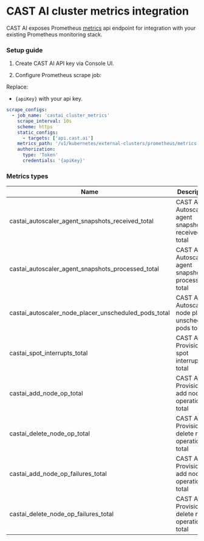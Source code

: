 # CAST AI cluster metrics integration

CAST AI exposes Prometheus [metrics](https://api.dev-master.cast.ai/v1/spec/#/external-kubernetes/PrometheusRawMetrics) api endpoint for integration with your existing Prometheus monitoring stack.

### Setup guide

1. Create CAST AI API key via Console UI.

2. Configure Prometheus scrape job:

Replace:
* `{apiKey}` with your api key.


```yaml
scrape_configs:
  - job_name: 'castai_cluster_metrics'
    scrape_interval: 10s
    scheme: https
    static_configs:
      - targets: ['api.cast.ai']
    metrics_path: '/v1/kubernetes/external-clusters/prometheus/metrics'
    authorization:
      type: 'Token'
      credentials: '{apiKey}'

```


### Metrics types

Name  | Description
------------- | -------------
castai_autoscaler_agent_snapshots_received_total  | CAST AI Autoscaler agent snapshots received total 
castai_autoscaler_agent_snapshots_processed_total  | CAST AI Autoscaler agent snapshots processed total
castai_autoscaler_node_placer_unscheduled_pods_total | CAST AI Autoscaler node placer unscheduled pods total
castai_spot_interrupts_total | CAST AI Provisioner spot interrupts total
castai_add_node_op_total | CAST AI Provisioner add node operations total
castai_delete_node_op_total | CAST AI Provisioner delete node operations total
castai_add_node_op_failures_total | CAST AI Provisioner add node operations total
castai_delete_node_op_failures_total | CAST AI Provisioner delete node operations total
